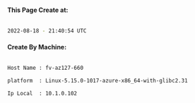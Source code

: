 
   
#### This Page Create at:

```bash

2022-08-18 - 21:40:54 UTC

```

#### Create By Machine:

```bash

Host Name : fv-az127-660

platform  : Linux-5.15.0-1017-azure-x86_64-with-glibc2.31

Ip Local  : 10.1.0.102

```

